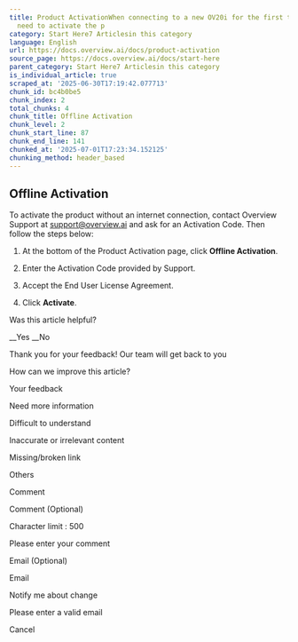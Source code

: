 ```yaml
---
title: Product ActivationWhen connecting to a new OV20i for the first time, you will
  need to activate the p
category: Start Here7 Articlesin this category
language: English
url: https://docs.overview.ai/docs/product-activation
source_page: https://docs.overview.ai/docs/start-here
parent_category: Start Here7 Articlesin this category
is_individual_article: true
scraped_at: '2025-06-30T17:19:42.077713'
chunk_id: bc4b0be5
chunk_index: 2
total_chunks: 4
chunk_title: Offline Activation
chunk_level: 2
chunk_start_line: 87
chunk_end_line: 141
chunked_at: '2025-07-01T17:23:34.152125'
chunking_method: header_based
---
```


## Offline Activation

To activate the product without an internet connection, contact Overview Support at [support@overview.ai](mailto:support@overview.ai) and ask for an Activation Code. Then follow the steps below:

  1. At the bottom of the Product Activation page, click **Offline Activation**.

  2. Enter the Activation Code provided by Support.

  3. Accept the End User License Agreement.

  4. Click **Activate**.




Was this article helpful?

__Yes __No

Thank you for your feedback\! Our team will get back to you

How can we improve this article?

Your feedback

Need more information

Difficult to understand

Inaccurate or irrelevant content

Missing/broken link

Others

Comment

Comment \(Optional\)

Character limit : 500

Please enter your comment

Email \(Optional\)

Email

Notify me about change  


Please enter a valid email

Cancel
